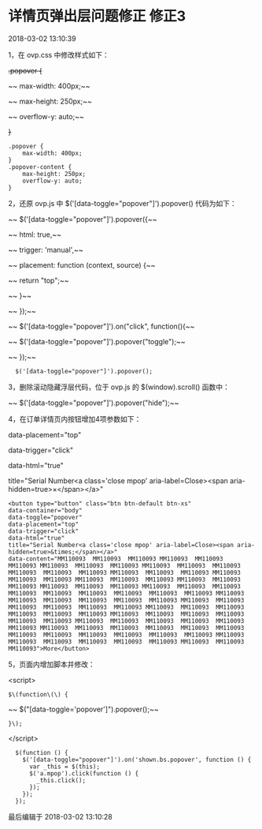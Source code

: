 # 详情页弹出层问题修正 修正3

2018-03-02 13:10:39

1，在 ovp.css 中修改样式如下：

~~.popover {~~

~~    max-width: 400px;~~

~~    max-height: 250px;~~

~~    overflow-y: auto;~~

~~}~~

```
.popover {
    max-width: 400px;
}
.popover-content {
    max-height: 250px;
    overflow-y: auto;
}
```

2，还原 ovp.js 中 $\('\[data-toggle="popover"\]'\).popover\(\) 代码为如下：

~~ $\('\[data-toggle="popover"\]'\).popover\({~~

~~        html: true,~~

~~        trigger: 'manual',~~

~~        placement: function \(context, source\) {~~

~~            return "top";~~

~~        }~~

~~  }\);~~

~~  $\('\[data-toggle="popover"\]'\).on\("click", function\(\){~~

~~    $\('\[data-toggle="popover"\]'\).popover\("toggle"\);~~

~~  }\);~~

```
  $('[data-toggle="popover"]').popover();
```

3，删除滚动隐藏浮层代码，位于 ovp.js 的 $\(window\).scroll\(\) 函数中：

~~ $\('\[data-toggle="popover"\]'\).popover\("hide"\);~~

4，在订单详情页内按钮增加4项参数如下：

data-placement="top" 

data-trigger="click" 

data-html="true" 

title="Serial Number&lt;a class='close mpop' aria-label=Close&gt;&lt;span aria-hidden=true&gt;&times;&lt;/span&gt;&lt;/a&gt;" 

```
<button type="button" class="btn btn-default btn-xs" 
data-container="body" 
data-toggle="popover" 
data-placement="top" 
data-trigger="click" 
data-html="true" 
title="Serial Number<a class='close mpop' aria-label=Close><span aria-hidden=true>&times;</span></a>" 
data-content="MM110093  MM110093  MM110093 MM110093  MM110093  MM110093 MM110093  MM110093  MM110093 MM110093  MM110093  MM110093 MM110093  MM110093  MM110093 MM110093  MM110093  MM110093 MM110093  MM110093  MM110093 MM110093  MM110093  MM110093 MM110093  MM110093  MM110093 MM110093  MM110093  MM110093 MM110093  MM110093  MM110093 MM110093  MM110093  MM110093  MM110093  MM110093  MM110093 MM110093  MM110093  MM110093  MM110093  MM110093  MM110093 MM110093  MM110093  MM110093  MM110093  MM110093  MM110093 MM110093  MM110093  MM110093  MM110093  MM110093  MM110093 MM110093  MM110093  MM110093  MM110093  MM110093  MM110093 MM110093  MM110093  MM110093  MM110093  MM110093  MM110093 MM110093  MM110093  MM110093  MM110093  MM110093  MM110093 MM110093  MM110093  MM110093  MM110093  MM110093  MM110093 MM110093  MM110093  MM110093  MM110093  MM110093  MM110093 MM110093  MM110093  MM110093">More</button>
```

5，页面内增加脚本并修改：

&lt;script&gt;

    $\(function\(\) {

~~        $\("\[data-toggle='popover'\]"\).popover\(\);~~

    }\);

&lt;/script&gt;

```
  $(function () {
    $('[data-toggle="popover"]').on('shown.bs.popover', function () {
      var _this = $(this);
      $('a.mpop').click(function () {
        _this.click();
      });
    });
  });
```

最后编辑于 2018-03-02 13:10:28

